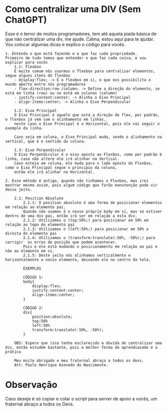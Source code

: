 # Como centralizar uma DIV (Sem ChatGPT)

Esse é o terror de muitos programadores, tem até aquela piada básica de que não centralizar uma div, me ajude.
Calma, estou aqui para te ajudar. Vou colocar algumas dicas e explico o código para vocês.

    1. Entenda o que está fazendo e o que faz cada propriedade.
    Primeiro de tudo temos que entender o que faz cada coisa, e vou explicar para vocês
        1.1: Flexbox
        É muito comum nós usarmos o flexbox para centralizar elementos, segue alguns itens do flexbox
        - display:flex; -> É o flexbox em si, o que nos possibilita o mundo aberto entre nós programadores
        - flex-direction:row /column; -> Define a direção do elemento, se está em linha (row) ou se está em colunas (column)
        - justify-content:center; -> Alinha o Eixo Principal
        - align-items:center; -> Alinha o Eixo Perpendicular

        1.2: Eixo Principal
        O Eixo Principal é aquele que está a direção do flex, por padrão, o flexbox já vem com o alinhamento em linhas,
        neste caso o Eixo Principal é o Horizontal, pois ele vai seguir o exemplo da linha.
        
        Caso seja em coluna, o Eixo Principal muda, sendo o alinhamento na vertical, que é o sentido da coluna.

        1.3: Eixo Perpendicular
        O Eixo Perpendicular é o eixo oposto ao Flexbox, como por padrão é linha, caso não altere ele irá alinhar na Vertical.
        Caso esteja em coluna, ele muda para o lado oposto do Flexbox, como o Eixo Principal segue o principio da coluna,
        então ele irá alinhar na Horizontal.
    
    2. Esse método é antigo, quando não tinhamos o Flexbox, mas irei mostrar mesmo assim, pois algum código que farão manutenção pode vir desse jeito.

        2.1: Position Absolute
            2.1.1: O position absolute é uma forma de posicionar elementos em relação ao elemento pai.
            Quando não usamos é o nosso próprio body em si, mas se estiver dentro de uma div pai, então irá ser em relação a esta div.
            2.1.2: Utilizamos o (top:50%;) para posicionar em 50% em relação ao topo do elemento pai
            2.1.3: Utilizamos o (left:50%;) para posicionar em 50% a direita do elemento pai
            2.1.4: Utilizamos o (transform:translate(-50%, -50%);) para corrigir  os erros de posição que podem acontecer.
            Pois o ele está mudando o posicionamento em relação ao pai e não ao elemento em si.
            2.1.5: Deste jeito nós alinhamos verticalmente e horizontalmente o nosso elemento, deixando ele no centro da tela.

            EXEMPLOS
    
            CÓDIGO 1:
            body{
                display:flex;
                justify-content:center;
                align-items:center;
            }
    
            CÓDIGO 2:
            div{
                position:absolute;
                top:50%
                left:50%
                transform:translate(-50%, -50%);
            }

        OBS: Espero que isso tenha esclarecido a dúvida de centralizar uma div, então estudem bastante, pois a melhor forma de aprendiazado é a prática

        Meu muito obrigado e meu fraternal abraço a todos os devs.
        Att: Paulo Henrique Azevedo do Nascimento.


# Observação
Caso deseje é só copiar e colar o script para server de apoio a vocês, um fraternal abraço a todos os Devs.
